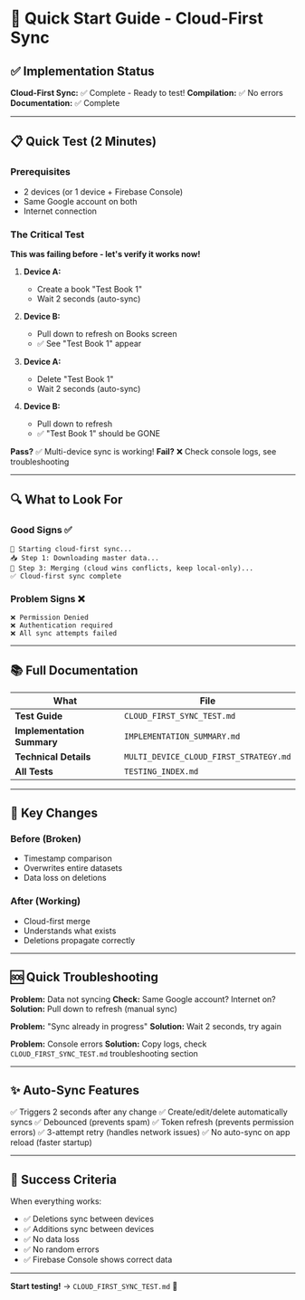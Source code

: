 # 🚀 Quick Start Guide - Cloud-First Sync

## ✅ Implementation Status

**Cloud-First Sync:** ✅ Complete - Ready to test!
**Compilation:** ✅ No errors
**Documentation:** ✅ Complete

---

## 📋 Quick Test (2 Minutes)

### Prerequisites
- 2 devices (or 1 device + Firebase Console)
- Same Google account on both
- Internet connection

### The Critical Test
**This was failing before - let's verify it works now!**

1. **Device A:**
   - Create a book "Test Book 1"
   - Wait 2 seconds (auto-sync)

2. **Device B:**
   - Pull down to refresh on Books screen
   - ✅ See "Test Book 1" appear

3. **Device A:**
   - Delete "Test Book 1"
   - Wait 2 seconds (auto-sync)

4. **Device B:**
   - Pull down to refresh
   - ✅ "Test Book 1" should be GONE

**Pass?** ✅ Multi-device sync is working!
**Fail?** ❌ Check console logs, see troubleshooting

---

## 🔍 What to Look For

### Good Signs ✅
```
🔄 Starting cloud-first sync...
📥 Step 1: Downloading master data...
🔀 Step 3: Merging (cloud wins conflicts, keep local-only)...
✅ Cloud-first sync complete
```

### Problem Signs ❌
```
❌ Permission Denied
❌ Authentication required
❌ All sync attempts failed
```

---

## 📚 Full Documentation

| What | File |
|------|------|
| **Test Guide** | `CLOUD_FIRST_SYNC_TEST.md` |
| **Implementation Summary** | `IMPLEMENTATION_SUMMARY.md` |
| **Technical Details** | `MULTI_DEVICE_CLOUD_FIRST_STRATEGY.md` |
| **All Tests** | `TESTING_INDEX.md` |

---

## 🎯 Key Changes

### Before (Broken)
- Timestamp comparison
- Overwrites entire datasets
- Data loss on deletions

### After (Working)
- Cloud-first merge
- Understands what exists
- Deletions propagate correctly

---

## 🆘 Quick Troubleshooting

**Problem:** Data not syncing
**Check:** Same Google account? Internet on?
**Solution:** Pull down to refresh (manual sync)

**Problem:** "Sync already in progress"
**Solution:** Wait 2 seconds, try again

**Problem:** Console errors
**Solution:** Copy logs, check `CLOUD_FIRST_SYNC_TEST.md` troubleshooting section

---

## ✨ Auto-Sync Features

✅ Triggers 2 seconds after any change
✅ Create/edit/delete automatically syncs
✅ Debounced (prevents spam)
✅ Token refresh (prevents permission errors)
✅ 3-attempt retry (handles network issues)
✅ No auto-sync on app reload (faster startup)

---

## 🎉 Success Criteria

When everything works:
- ✅ Deletions sync between devices
- ✅ Additions sync between devices
- ✅ No data loss
- ✅ No random errors
- ✅ Firebase Console shows correct data

---

**Start testing!** → `CLOUD_FIRST_SYNC_TEST.md` 🚀
